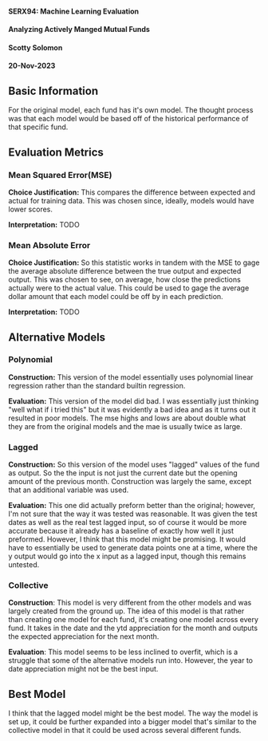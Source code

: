 #### SERX94: Machine Learning Evaluation
#### Analyzing Actively Manged Mutual Funds
#### Scotty Solomon
#### 20-Nov-2023

## Basic Information

For the original model, each fund has it's own model. The thought process was that each model would be based off of the historical performance of that specific fund.

## Evaluation Metrics

### Mean Squared Error(MSE)

**Choice Justification:** This compares the difference between expected and actual for training data. This was chosen since, ideally, models would have lower scores. 

**Interpretation:** TODO


### Mean Absolute Error
**Choice Justification:** So this statistic works in tandem with the MSE to gage the average absolute difference between the true output and expected output. This was chosen to see, on average, how close the predictions actually were to the actual value. This could be used to gage the average dollar amount that each model could be off by in each prediction.

**Interpretation:** TODO

## Alternative Models
### Polynomial
**Construction:** This version of the model essentially uses polynomial linear regression rather than the standard builtin regression.

**Evaluation:** This version of the model did bad. I was essentially just thinking "well what if i tried this" but it was evidently a bad idea and as it turns out it resulted in poor models. The mse highs and lows are about double what they are from the original models and the mae is usually twice as large.

### Lagged
**Construction:** So this version of the model uses "lagged" values of the fund as output. So the the input is not just the current date but the opening amount of the previous month. Construction was largely the same, except that an additional variable was used.

**Evaluation:** This one did actually preform better than the original; however, I'm not sure that the way it was tested was reasonable. It was given the test dates as well as the real test lagged input, so of course it would be more accurate because it already has a baseline of exactly how well it just preformed. However, I think that this model might be promising. It would have to essentially be used to generate data points one at a time, where the y output would go into the x input as a lagged input, though this remains untested.

### Collective
**Construction**: This model is very different from the other models and was largely created from the ground up. The idea of this model is that rather than creating one model for each fund, it's creating one model across every fund. It takes in the date and the ytd appreciation for the month and outputs the expected appreciation for the next month.

**Evaluation**: This model seems to be less inclined to overfit, which is a struggle that some of the alternative models run into. However, the year to date appreciation might not be the best input. 


## Best Model
I think that the lagged model might be the best model. The way the model is set up, it could be further expanded into a bigger model that's similar to the collective model in that it could be used across several different funds.